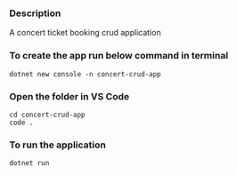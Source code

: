### Description
A concert ticket booking crud application

### To create the app run below command in terminal
```
dotnet new console -n concert-crud-app
```

### Open the folder in VS Code
```
cd concert-crud-app
code .
```

### To run the application
```
dotnet run
```
